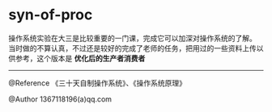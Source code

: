 # syn-of-proc

操作系统实验在大三是比较重要的一门课，完成它可以加深对操作系统的了解。
当时做的不算认真，不过还是较好的完成了老师的任务，把用过的一些资料上传以供参考，这个版本是 **优化后的生产者消费者**

---
@Reference 《三十天自制操作系统》、《操作系统原理》

@Author 1367118196(a)qq.com
